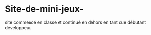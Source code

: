 # Site-de-mini-jeux-
site commencé en classe et continué en dehors en tant que débutant développeur. 
